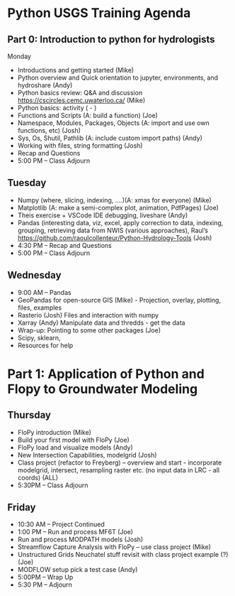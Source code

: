 # Python USGS Training Agenda
 
## Part 0: Introduction to python for hydrologists
Monday
- Introductions and getting started  (Mike) 
- Python overview and Quick orientation to jupyter, environments, and hydroshare (Andy) 
- Python basics review: Q&A and discussion https://cscircles.cemc.uwaterloo.ca/  (Mike) 
- Python basics: activity ( - ) 
- Functions and Scripts  (A: build a function) (Joe) 
- Namespace, Modules, Packages, Objects (A: import and use own functions, etc) (Josh) 
- Sys, Os, Shutil, Pathlib (A: include custom import paths) (Andy) 
- Working with files, string formatting (Josh) 
- Recap and Questions 
- 5:00 PM    –    Class Adjourn 
 
## Tuesday
- Numpy (where, slicing, indexing, ….)(A: xmas for everyone) (Mike)  
- Matplotlib (A: make a semi-complex plot, animation, PdfPages) (Joe) 
- Theis exercise + VSCode IDE debugging, liveshare (Andy) 
- Pandas (interesting data, viz, excel, apply correction to data, indexing, grouping, retrieving data from NWIS (various approaches), Raul’s https://github.com/raoulcollenteur/Python-Hydrology-Tools (Josh) 
- 4:30 PM    –   Recap and Questions 
- 5:00 PM    –    Class Adjourn 
 
## Wednesday
- 9:00 AM   – Pandas 
- GeoPandas for open-source GIS (Mike) -     Projection, overlay, plotting, files, examples 
- Rasterio (Josh) 
      Files and interaction with numpy 
- Xarray (Andy) 
        Manipulate data and thredds - get the data 
- Wrap-up: Pointing to some other packages (Joe)  
- Scipy, sklearn, 
- Resources for help 

 
# Part 1: Application of Python and Flopy to Groundwater Modeling 
## Thursday 
- FloPy introduction (Mike) 
- Build your first model with FloPy (Joe) 
- FloPy load and visualize models (Andy) 
- New Intersection Capabilities, modelgrid (Josh) 
- Class project (refactor to Freyberg) – overview and start - incorporate modelgrid, intersect, resampling raster etc. (no input data in LRC - all coords) (ALL) 
- 5:30PM  – Class Adjourn 
 
## Friday
- 10:30 AM –  Project Continued 
- 1:00 PM – Run and process MF6T (Joe) 
- Run and process MODPATH models (Josh) 
- Streamflow Capture Analysis with FloPy – use class project (Mike) 
- Unstructured Grids Neuchatel stuff revisit with class project example (?) (Joe) 
- MODFLOW setup pick a test case (Andy) 
- 5:00PM  – Wrap Up 
- 5:30 PM  – Adjourn 

